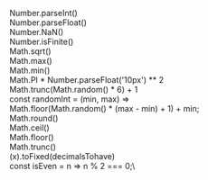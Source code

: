 Number.parseInt()\
Number.parseFloat()\
Number.NaN()\
Number.isFinite()\
Math.sqrt()\
Math.max()\
Math.min()\
Math.PI \* Number.parseFloat('10px') \*\* 2\
Math.trunc(Math.random() \* 6) + 1\
const randomInt = (min, max) =>\
 Math.floor(Math.random() \* (max - min) + 1) + min;\
Math.round()\
Math.ceil()\
Math.floor()\
Math.trunc()\
(x).toFixed(decimalsTohave)\
const isEven = n => n % 2 === 0;\
